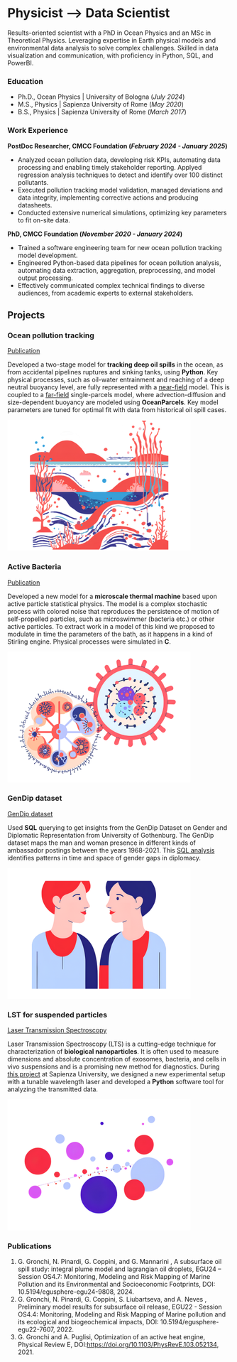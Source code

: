 # Physicist --> Data Scientist
Results-oriented scientist with a PhD in Ocean Physics and an MSc in Theoretical Physics. Leveraging expertise in Earth physical models and environmental data analysis to solve complex challenges. Skilled in data visualization and communication, with proficiency in Python, SQL, and PowerBI.

### Education
- Ph.D., Ocean Physics | University of Bologna (_July 2024_)
- M.S., Physics | Sapienza University of Rome (_May 2020_)
- B.S., Physics | Sapienza University of Rome (_March 2017_)

### Work Experience
**PostDoc Researcher, CMCC Foundation (_February 2024 - January 2025_)**
- Analyzed ocean pollution data, developing risk KPIs, automating data processing and enabling timely stakeholder reporting. Applyed regression analysis techniques to detect and identify over 100 distinct pollutants.
- Executed pollution tracking model validation, managed deviations and data integrity, implementing corrective actions and producing datasheets.
- Conducted extensive numerical simulations, optimizing key parameters to fit on-site data.


**PhD, CMCC Foundation (_November 2020 - January 2024_)**
- Trained a software engineering team for new ocean pollution tracking model development.
- Engineered Python-based data pipelines for ocean pollution analysis, automating data extraction, aggregation, preprocessing, and model output processing. 
- Effectively communicated complex technical findings to diverse audiences, from academic experts to external stakeholders.

## Projects
### Ocean pollution tracking
[Publication](https://meetingorganizer.copernicus.org/EGU24/EGU24-9808.html)

Developed a two-stage model for **tracking deep oil spills** in the ocean, as from accidental pipelines ruptures and sinking tanks, using **Python**. Key physical processes, such as oil-water entrainment and reaching of a deep neutral buoyancy level, are fully represented with a [near-field](https://github.com/GiuliaGronchi/NearParcels) model. This is coupled to a [far-field](https://github.com/GiuliaGronchi/FarParcels) single-parcels model, where advection-diffusion and size-dependent buoyancy are modeled using **OceanParcels**. Key model parameters are tuned for optimal fit with data from historical oil spill cases.

![Images](/assets/img/deep.png)


### Active Bacteria 
[Publication](https://journals.aps.org/pre/abstract/10.1103/PhysRevE.103.052134)

Developed a new model for a **microscale thermal machine** based upon active particle statistical physics. The model is a complex stochastic process with colored noise that reproduces the persistence of motion of self-propelled particles, such as microswimmer (bacteria etc.) or other active particles. To extract work in a model of this kind we proposed to modulate in time the parameters of the bath, as it happens in a kind of Stirling engine. Physical processes were simulated in **C**.

![Images](/assets/img/thermal_engine.png)

### GenDip dataset 
[GenDip dataset](https://www.gu.se/en/gendip/the-gendip-dataset-on-gender-and-diplomatic-representation)

Used **SQL** querying to get insights from the GenDip Dataset on Gender and Diplomatic Representation from University of Gothenburg.
The GenDip dataset maps the man and woman presence in different kinds of ambassador postings between the years 1968-2021. This [SQL analysis](https://github.com/GiuliaGronchi/SQL-GenDip) identifies
patterns in time and space of gender gaps in diplomacy.

![Images](/assets/img/gender_gap.png)

### LST for suspended particles
[Laser Transmission Spectroscopy](https://ieeexplore.ieee.org/document/9359477)

Laser Transmission Spectroscopy (LTS) is a cutting-edge technique for characterization of **biological nanoparticles**. It is often used to measure dimensions and absolute concentration of exosomes, bacteria, and cells in vivo suspensions and is a promising new method for diagnostics. During [this project](https://github.com/GiuliaGronchi/LTS) at Sapienza University, we designed a new experimental setup with a tunable wavelength laser and developed a **Python** software tool for analyzing the transmitted data.

![Images](/assets/img/laser.png)

### Publications
1. G. Gronchi, N. Pinardi, G. Coppini, and G. Mannarini , A subsurface oil spill study: integral plume model and lagrangian oil droplets, EGU24 – Session OS4.7: Monitoring, Modeling and Risk Mapping of Marine Pollution and its Environmental and Socioeconomic Footprints, DOI: 10.5194/egusphere-egu24-9808, 2024.
2. G. Gronchi, N. Pinardi, G. Coppini, S. Liubartseva, and A. Neves , Preliminary model results for subsurface oil release, EGU22 - Session OS4.4: Monitoring, Modeling and Risk Mapping of Marine pollution and its ecological and biogeochemical impacts, DOI: 10.5194/egusphere-egu22-7607, 2022.
3. G. Gronchi and A. Puglisi, Optimization of an active heat engine, Physical Review E, DOI:https://doi.org/10.1103/PhysRevE.103.052134, 2021.

